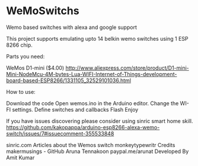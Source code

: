 # WeMoSwitchs
Wemo based switches with alexa and google support

This project supports emulating upto 14 belkin wemo switches using 1 ESP 8266 chip.

Parts you need:

WeMos D1-mini ($4.00) http://www.aliexpress.com/store/product/D1-mini-Mini-NodeMcu-4M-bytes-Lua-WIFI-Internet-of-Things-development-board-based-ESP8266/1331105_32529101036.html

How to use:

Download the code
Open wemos.ino in the Arduino editor.
Change the WI-FI settings.
Define switches and callbacks
Flash
Enjoy

If you have issues discovering please consider using sinric smart home skill.
https://github.com/kakopappa/arduino-esp8266-alexa-wemo-switch/issues/7#issuecomment-355533848

sinric.com
Articles about the Wemos switch
monkeytypewritr
Credits
makermusings - GitHub
Aruna Tennakoon
paypal.me/arunat
Developed By
Amit Kumar
